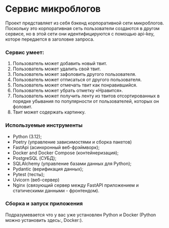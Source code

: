 # Сервис микроблогов

Проект представляет из себя бэкенд
корпоративной сети микроблогов. Поскольку это корпоративная сеть пользователи создаются
в другом сервисе, но в этой сети они идентифицируются с помощью api-key, которе передается в 
заголовке запроса.

### Сервис умеет:

1. Пользователь может добавить новый твит.
2. Пользователь может удалить свой твит.
3. Пользователь может зафоловить другого пользователя.
4. Пользователь может отписаться от другого пользователя.
5. Пользователь может отмечать твит как понравившийся.
6. Пользователь может убрать отметку «Нравится».
7. Пользователь может получить ленту из твитов отсортированных в
порядке убывания по популярности от пользователей, которых он
фоловит.
8. Твит может содержать картинку.


### Используемые инструменты

* Python (3.12);
* Poetry (управление зависимостями и сборка пакетов)
* FastApi (асинхронный веб-фрэймворк);
* Docker and Docker Compose (контейнеризация);
* PostgreSQL (СУБД);
* SQLAlchemy (управление базами данных для Python);
* Pydantic (верификация данных);
* Pytest (тесты);
* Uvicorn (веб-сервер)
* Nginx (связующий сервер между FastAPI приложением и статическими данными - фронтендом).


### Сборка и запуск приложения

Подразумевается что у вас уже установлен Python и Docker (Python можно установить 
здесь:, Docker:).

